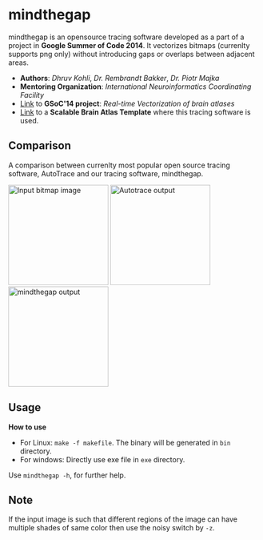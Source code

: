 **mindthegap**
=============

mindthegap is an opensource tracing software developed as a part of a project in **Google Summer of Code 2014**. It vectorizes bitmaps (currenlty supports png only) without introducing gaps or overlaps between adjacent areas.

- **Authors**: *Dhruv Kohli*, *Dr. Rembrandt Bakker*, *Dr. Piotr Majka*
- **Mentoring Organization**: *International Neuroinformatics Coordinating Facility*
- [Link](https://github.com/chiggum/Vectorization-of-brain-atlases) to **GSoC'14 project**: *Real-time Vectorization of brain atlases*
- [Link](https://scalablebrainatlas.incf.org/macaque/DB09) to a **Scalable Brain Atlas Template** where this tracing software is used.

Comparison
------------
A comparison between currenlty most popular open source tracing software, AutoTrace and our tracing software, mindthegap.

<img src="https://chiggum.github.io/mindthegap/docs/atlas_219.png" alt="Input bitmap image" style="width: 200px;"/>
<img src="https://chiggum.github.io/mindthegap/docs/output.svg" alt="Autotrace output" style="width: 200px;"/>
<img src="https://chiggum.github.io/mindthegap/docs/mindthegap.svg" alt="mindthegap output" style="width: 200px;"/>

Usage
-------
**How to use**
- For Linux: `make -f makefile`. The binary will be generated in `bin` directory.
- For windows: Directly use exe file in `exe` directory.

Use `mindthegap -h`, for further help.

Note
-----
If the input image is such that different regions of the image can have multiple shades of same color then use the noisy switch by `-z`.